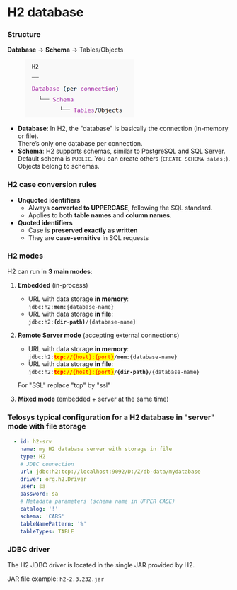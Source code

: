 # H2 database

### Structure

**Database** → **Schema** → Tables/Objects

<div align="left"><figure><img src="../.gitbook/assets/image (2).png" alt="" width="246"><figcaption></figcaption></figure></div>

* **Database**: In H2, the "database" is basically the connection (in-memory or file). \
  There’s only one database per connection.
* **Schema**: H2 supports schemas, similar to PostgreSQL and SQL Server. Default schema is `PUBLIC`. You can create others (`CREATE SCHEMA sales;`). Objects belong to schemas.

### H2 case conversion rules

* **Unquoted identifiers**
  * Always **converted to UPPERCASE**, following the SQL standard.
  * Applies to both **table names** and **column names**.
* **Quoted identifiers**
  * Case is **preserved exactly as written**
  * They are **case-sensitive** in SQL requests

### H2 modes

H2 can run in **3 main modes**:

1. **Embedded**  (in-process)
   * URL with data storage **in memory**:\
     `jdbc:h2:`**`mem`**`:{database-name}`
   * URL with data storage **in file**: \
     `jdbc:h2:`**`{dir-path}`**`/{database-name}`
2.  **Remote Server mode** (accepting external connections)

    * URL with data storage **in memory**:\
      `jdbc:h2:`<mark style="color:red;">**`tcp`**</mark><mark style="color:red;">`://{host}:{port}`</mark>`/`**`mem`**`:{database-name}`
    * URL with data storage **in file**: \
      `jdbc:h2:`<mark style="color:red;">**`tcp`**</mark><mark style="color:red;">`://{host}:{port}`</mark>`/`**`{dir-path}`**`/{database-name}`

    For "SSL" replace "tcp" by "ssl"
3. **Mixed mode** (embedded + server at the same time)



### Telosys typical configuration for a H2 database in "server" mode with file storage

```yaml
  - id: h2-srv
    name: my H2 database server with storage in file
    type: H2 
    # JDBC connection 
    url: jdbc:h2:tcp://localhost:9092/D:/Z/db-data/mydatabase
    driver: org.h2.Driver
    user: sa
    password: sa
    # Metadata parameters (schema name in UPPER CASE)
    catalog: '!'
    schema: 'CARS'
    tableNamePattern: '%'
    tableTypes: TABLE

```



### JDBC driver

The H2 JDBC driver is located in the single JAR provided by H2.

JAR file example:  `h2-2.3.232.jar`
